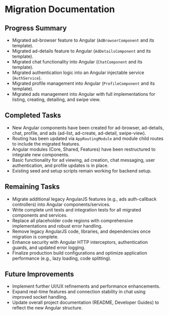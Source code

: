 # Migration Documentation

## Progress Summary
- Migrated ad-browser feature to Angular (`AdBrowserComponent` and its template).
- Migrated ad-details feature to Angular (`AdDetailsComponent` and its template).
- Migrated chat functionality into Angular (`ChatComponent` and its template).
- Migrated authentication logic into an Angular injectable service (`AuthService`).
- Migrated profile management into Angular (`ProfileComponent` and its template).
- Migrated ads management into Angular with full implementations for listing, creating, detailing, and swipe view.

## Completed Tasks
- New Angular components have been created for ad-browser, ad-details, chat, profile, and ads (ad-list, ad-create, ad-detail, swipe-view).
- Routing has been updated via `AppRoutingModule` and module child routes to include the migrated features.
- Angular modules (Core, Shared, Features) have been restructured to integrate new components.
- Basic functionality for ad viewing, ad creation, chat messaging, user authentication, and profile updates is in place.
- Existing seed and setup scripts remain working for backend setup.

## Remaining Tasks
- Migrate additional legacy AngularJS features (e.g., ads auth-callback controllers) into Angular components/services.
- Write complete unit tests and integration tests for all migrated components and services.
- Replace all placeholder code regions with comprehensive implementations and robust error handling.
- Remove legacy AngularJS code, libraries, and dependencies once migration is complete.
- Enhance security with Angular HTTP interceptors, authentication guards, and updated error logging.
- Finalize production build configurations and optimize application performance (e.g., lazy loading, code splitting).

## Future Improvements
- Implement further UI/UX refinements and performance enhancements.
- Expand real-time features and connection stability in chat using improved socket handling.
- Update overall project documentation (README, Developer Guides) to reflect the new Angular structure.
